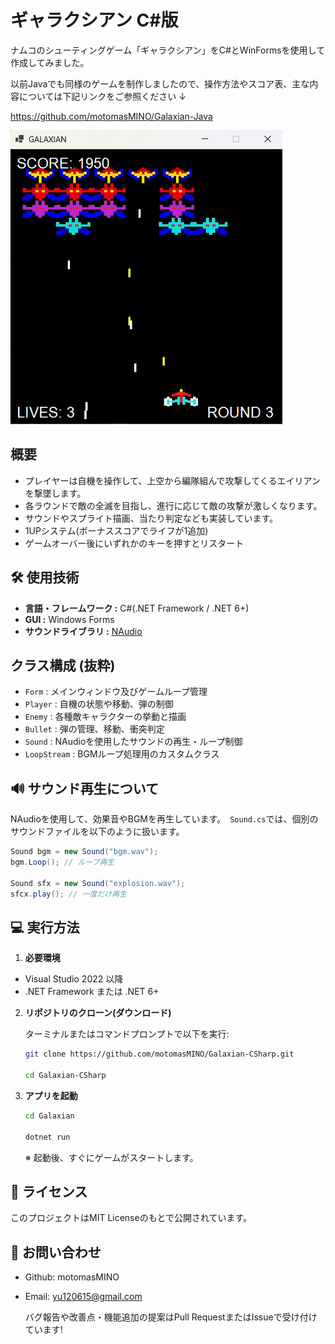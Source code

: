 # ギャラクシアン C#版
ナムコのシューティングゲーム「ギャラクシアン」をC#とWinFormsを使用して作成してみました。

以前Javaでも同様のゲームを制作しましたので、操作方法やスコア表、主な内容については下記リンクをご参照ください ↓

https://github.com/motomasMINO/Galaxian-Java

![スクショ](Screenshot.png)

## 概要
- プレイヤーは自機を操作して、上空から編隊組んで攻撃してくるエイリアンを撃墜します。
- 各ラウンドで敵の全滅を目指し、進行に応じて敵の攻撃が激しくなります。
- サウンドやスプライト描画、当たり判定なども実装しています。
- 1UPシステム(ボーナススコアでライフが1追加)
- ゲームオーバー後にいずれかのキーを押すとリスタート

## 🛠️ 使用技術
- **言語・フレームワーク :** C#(.NET Framework /  .NET 6+)
- **GUI :** Windows Forms
- **サウンドライブラリ :** [NAudio](https://github.com/naudio/NAudio)

## クラス構成 (抜粋)
- `Form` : メインウィンドウ及びゲームループ管理
- `Player` : 自機の状態や移動、弾の制御
- `Enemy` : 各種敵キャラクターの挙動と描画
- `Bullet` : 弾の管理、移動、衝突判定
- `Sound` : NAudioを使用したサウンドの再生・ループ制御
- `LoopStream` : BGMループ処理用のカスタムクラス

## 🔊 サウンド再生について
NAudioを使用して、効果音やBGMを再生しています。　`Sound.cs`では、個別のサウンドファイルを以下のように扱います。

```csharp
Sound bgm = new Sound("bgm.wav");
bgm.Loop(); // ループ再生

Sound sfx = new Sound("explosion.wav");
sfcx.play(); // 一度だけ再生
```

## 💻 実行方法
1. **必要環境**
- Visual Studio 2022 以降
- .NET Framework または .NET 6+

2. **リポジトリのクローン(ダウンロード)**
   
   ターミナルまたはコマンドプロンプトで以下を実行:
   ```sh
   git clone https://github.com/motomasMINO/Galaxian-CSharp.git

   cd Galaxian-CSharp

3. **アプリを起動**
   ```sh
   cd Galaxian

   dotnet run
   ```
   ※ 起動後、すぐにゲームがスタートします。

## 📜 ライセンス
このプロジェクトはMIT Licenseのもとで公開されています。

## 📧 お問い合わせ
- Github: motomasMINO
- Email: yu120615@gmail.com

  バグ報告や改善点・機能追加の提案はPull RequestまたはIssueで受け付けています!
  
